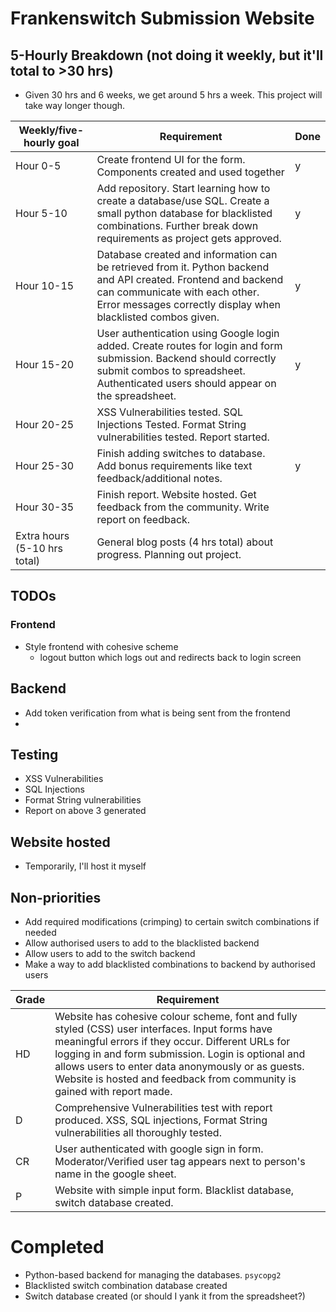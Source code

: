 # Frankenswitch Submission Website



## 5-Hourly Breakdown (not doing it weekly, but it'll total to >30 hrs)

- Given 30 hrs and 6 weeks, we get around 5 hrs a week. This project will take way longer though.

| Weekly/five-hourly goal      | Requirement                                                  | Done |
| ---------------------------- | ------------------------------------------------------------ | ---- |
| Hour 0-5                     | Create frontend UI for the form. Components created and used together | y    |
| Hour 5-10                    | Add repository. Start learning how to create a database/use SQL. Create a small python database for blacklisted combinations. Further break down requirements as project gets approved. | y    |
| Hour 10-15                   | Database created and information can be retrieved from it. Python backend and API created. Frontend and backend can communicate with each other. Error messages correctly display when blacklisted combos given. | y    |
| Hour 15-20                   | User authentication using Google login added. Create routes for login and form submission. Backend should correctly submit combos to spreadsheet. Authenticated users should appear on the spreadsheet. | y    |
| Hour 20-25                   | XSS Vulnerabilities tested. SQL Injections Tested. Format String vulnerabilities tested. Report started. |      |
| Hour 25-30                   | Finish adding switches to database. Add bonus requirements like text feedback/additional notes. | y    |
| Hour 30-35                   | Finish report. Website hosted. Get feedback from the community. Write report on feedback. |      |
| Extra hours (5-10 hrs total) | General blog posts (4 hrs total) about progress. Planning out project. |      |



## TODOs

### Frontend

- Style frontend with cohesive scheme
  - logout button which logs out and redirects back to login screen



## Backend

- Add token verification from what is being sent from the frontend
- 



## Testing

- XSS Vulnerabilities
- SQL Injections
- Format String vulnerabilities
- Report on above 3 generated



## Website hosted

- Temporarily, I'll host it myself



## Non-priorities

- Add required modifications (crimping) to certain switch combinations if needed
- Allow authorised users to add to the blacklisted backend
- Allow users to add to the switch backend
- Make a way to add blacklisted combinations to backend by authorised users



| Grade | Requirement                                                  |
| ----- | ------------------------------------------------------------ |
| HD    | Website has cohesive colour scheme, font and fully styled  (CSS) user interfaces. Input forms have meaningful errors if they occur.  Different URLs for logging in and form submission. Login is optional and  allows users to enter data anonymously or as guests. Website is hosted and  feedback from community is gained with report made. |
| D     | Comprehensive Vulnerabilities test with report produced. XSS,  SQL injections, Format String vulnerabilities all thoroughly tested. |
| CR    | User authenticated with google sign in form.  Moderator/Verified user tag appears next to person's name in the google  sheet. |
| P     | Website with simple input form. Blacklist database, switch  database created. |







# Completed

- Python-based backend for managing the databases. `psycopg2` 
- Blacklisted switch combination database created
- Switch database created (or should I yank it from the spreadsheet?)